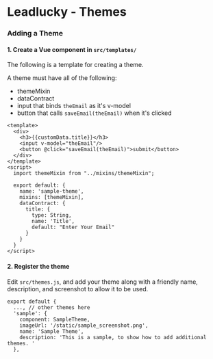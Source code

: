 # Leadlucky - Themes


### Adding a Theme

#### 1. Create a Vue component in `src/templates/`

The following is a template for creating a theme.

A theme must have all of the following: 

- themeMixin
- dataContract
- input that binds `theEmail` as it's v-model
- button that calls `saveEmail(theEmail)` when it's clicked

```vue
<template>
  <div>
    <h3>{{customData.title}}</h3>
    <input v-model="theEmail"/>
    <button @click="saveEmail(theEmail)">submit</button>
  </div>
</template>
<script>
  import themeMixin from "../mixins/themeMixin";
  
  export default: {
    name: 'sample-theme',
    mixins: [themeMixin],
    dataContract: {
      title: {
        type: String,
        name: 'Title',
        default: "Enter Your Email"
      }
    }
  }
</script>
```

#### 2. Register the theme

Edit `src/themes.js`, and add your theme along with a friendly name, description, and screenshot to allow it to be used. 

```
export default {
  ..., // other themes here
  'sample': {
    component: SampleTheme,
    imageUrl: '/static/sample_screenshot.png',
    name: 'Sample Theme',
    description: 'This is a sample, to show how to add additional themes. '
  },
```

